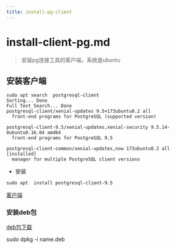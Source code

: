 ```yaml
---
title: install-pg-client
---
```


# install-client-pg.md

> 安装pg连接工具的客户端，系统是ubuntu

## 安装客户端

```text
sudo apt search  postgresql-client
Sorting... Done
Full Text Search... Done
postgresql-client/xenial-updates 9.5+173ubuntu0.2 all
  front-end programs for PostgreSQL (supported version)

postgresql-client-9.5/xenial-updates,xenial-security 9.5.14-0ubuntu0.16.04 amd64
  front-end programs for PostgreSQL 9.5

postgresql-client-common/xenial-updates,now 173ubuntu0.2 all [installed]
  manager for multiple PostgreSQL client versions
```

* 安装

```text
sudo apt  install postgresql-client-9.5
```

[客户端](https://www.postgresql.org/download/linux/ubuntu/)

### 安装deb包

[deb包下载](https://packages.ubuntu.com/xenial/all/postgresql-client-common/download)

sudo dpkg -i name.deb

